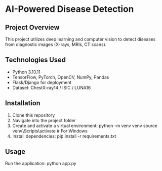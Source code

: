 # AI-Powered Disease Detection

## Project Overview
This project utilizes deep learning and computer vision to detect diseases from diagnostic images (X-rays, MRIs, CT scans).

## Technologies Used
- Python 3.10.11
- TensorFlow, PyTorch, OpenCV, NumPy, Pandas
- Flask/Django for deployment
- Dataset: ChestX-ray14 / ISIC / LUNA16

## Installation
1. Clone this repository
2. Navigate into the project folder
3. Create and activate a virtual environment: python -m venv venv source venv\Scripts\activate # For Windows
4. Install dependencies: pip install -r requirements.txt


## Usage
Run the application: python app.py

